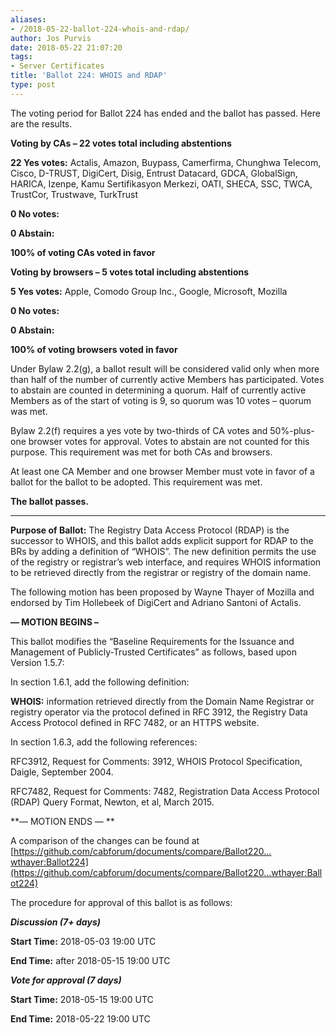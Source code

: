 ```yaml
---
aliases:
- /2018-05-22-ballot-224-whois-and-rdap/
author: Jos Purvis
date: 2018-05-22 21:07:20
tags:
- Server Certificates
title: 'Ballot 224: WHOIS and RDAP'
type: post
---
```


The voting period for Ballot 224 has ended and the ballot has passed. Here are the results.

**Voting by CAs – 22 votes total including abstentions**

**22 Yes votes:** Actalis, Amazon, Buypass, Camerfirma, Chunghwa Telecom, Cisco, D-TRUST, DigiCert, Disig, Entrust Datacard, GDCA, GlobalSign, HARICA, Izenpe, Kamu Sertifikasyon Merkezi, OATI, SHECA, SSC, TWCA, TrustCor, Trustwave, TurkTrust

**0 No votes:**

**0 Abstain:**

**100% of voting CAs voted in favor**

**Voting by browsers – 5 votes total including abstentions**

**5 Yes votes:** Apple, Comodo Group Inc., Google, Microsoft, Mozilla

**0 No votes:**

**0 Abstain:**

**100% of voting browsers voted in favor**

Under Bylaw 2.2(g), a ballot result will be considered valid only when more than half of the number of currently active Members has participated. Votes to abstain are counted in determining a quorum. Half of currently active Members as of the start of voting is 9, so quorum was 10 votes – quorum was met.

Bylaw 2.2(f) requires a yes vote by two-thirds of CA votes and 50%-plus-one browser votes for approval. Votes to abstain are not counted for this purpose. This requirement was met for both CAs and browsers.

At least one CA Member and one browser Member must vote in favor of a ballot for the ballot to be adopted. This requirement was met.

**The ballot passes.**

______________________________________________________________________

**Purpose of Ballot:** The Registry Data Access Protocol (RDAP) is the successor to WHOIS, and this ballot adds explicit support for RDAP to the BRs by adding a definition of “WHOIS”. The new definition permits the use of the registry or registrar’s web interface, and requires WHOIS information to be retrieved directly from the registrar or registry of the domain name.

The following motion has been proposed by Wayne Thayer of Mozilla and endorsed by Tim Hollebeek of DigiCert and Adriano Santoni of Actalis.

**— MOTION BEGINS –**

This ballot modifies the “Baseline Requirements for the Issuance and Management of Publicly-Trusted Certificates” as follows, based upon Version 1.5.7:

In section 1.6.1, add the following definition:

**WHOIS:** information retrieved directly from the Domain Name Registrar or registry operator via the protocol defined in RFC 3912, the Registry Data Access Protocol defined in RFC 7482, or an HTTPS website.

In section 1.6.3, add the following references:

RFC3912, Request for Comments: 3912, WHOIS Protocol Specification, Daigle, September 2004.

RFC7482, Request for Comments: 7482, Registration Data Access Protocol (RDAP) Query Format, Newton, et al, March 2015.

**— MOTION ENDS —
**

A comparison of the changes can be found at [https://github.com/cabforum/documents/compare/Ballot220…wthayer:Ballot224](https://github.com/cabforum/documents/compare/Ballot220...wthayer:Ballot224)

The procedure for approval of this ballot is as follows:

_**Discussion (7+ days)**_

**Start Time:** 2018-05-03 19:00 UTC

**End Time:** after 2018-05-15 19:00 UTC

_**Vote for approval (7 days)**_

**Start Time:** 2018-05-15 19:00 UTC

**End Time:** 2018-05-22 19:00 UTC